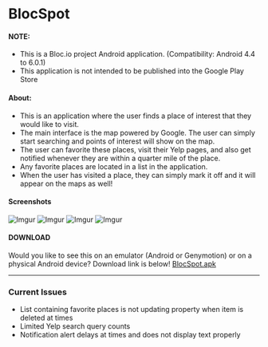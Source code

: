 # BlocSpot

#### NOTE:

* This is a Bloc.io project Android application. (Compatibility: Android 4.4 to 6.0.1)
* This application is not intended to be published into the Google Play Store

#### About: 

* This is an application where the user finds a place of interest that they would like to visit. 
* The main interface is the map powered by Google. The user can simply start searching and points of interest will show on the map.
* The user can favorite these places, visit their Yelp pages, and also get notified whenever they are within a quarter mile of the place.
* Any favorite places are located in a list in the application.
* When the user has visited a place, they can simply mark it off and it will appear on the maps as well!

#### Screenshots

![Imgur](http://i.imgur.com/4WT0bHA.png)
![Imgur](http://i.imgur.com/7dvcpCy.png)
![Imgur](http://i.imgur.com/YTWyK8j.png)
![Imgur](http://i.imgur.com/hVFHGWq.png)

#### DOWNLOAD
Would you like to see this on an emulator (Android or Genymotion) or on a physical Android device? Download link is below!
[BlocSpot.apk](http://www.droidbin.com/p1aadm92jo10bs1eeclgp1ioi1sbf3)

***

### Current Issues
* List containing favorite places is not updating property when item is deleted at times
* Limited Yelp search query counts
* Notification alert delays at times and does not display text properly
